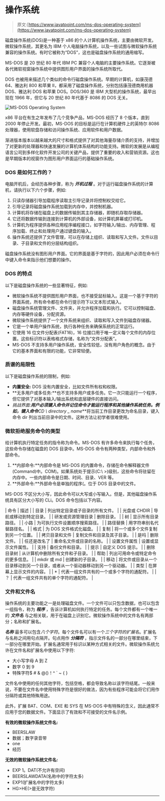 # 操作系统

> 原文:[https://www.javatpoint.com/ms-dos-operating-system](https://www.javatpoint.com/ms-dos-operating-system)

磁盘操作系统(DOS)是一种基于 x86 的个人计算机操作系统，主要由微软开发。微软操作系统，其更名为 IBM 个人电脑操作系统，以及一些试图与微软操作系统兼容的操作系统。有时它被称为“DOS”，这也是磁盘操作系统的通用缩写。

MS-DOS 是 20 世纪 80 年代 IBM PC 兼容个人电脑的主要操作系统。它逐渐被各代微软视窗操作系统中提供图形用户界面的操作系统所取代。

DOS 也被用来描述几个类似的命令行磁盘操作系统。早期的计算机，如康茂德 64、雅达利 800 和苹果 II，都采用了磁盘操作系统，分别包括康茂德商用机器 DOS、雅达利 DOS 和苹果 DOS。DOS/360 是 IBM 大型机的操作系统，最早出现在 1966 年，但它与 20 世纪 80 年代基于 8086 的 DOS 无关。

![MS-DOS Operating System](../Images/320fe33f5fb735b917c824151199d2ce.png)

x86 平台在有生之年发布了几个竞争产品，MS-DOS 经历了 8 个版本，直到 2000 年停止开发。最初，MS-DOS 的目标是运行在计算机硬件上的英特尔 8086 处理器，使用软盘存储和访问操作系统、应用软件和用户数据。

渐进版本版本以越来越大的尺寸和格式提供了对其他海量存储介质的支持，并增加了对更新的处理器和快速发展的计算机体系结构的功能支持。微软的发展是从编程语言公司到多样化软件开发公司的关键产品，提供了重要的收入和营销资源。这也是早期版本的视窗作为图形用户界面运行的基础操作系统。

### DOS 是如何工作的？

电脑开机后，会经历各种步骤，称为 ***开机过程*** 。对于运行磁盘操作系统的计算机，请执行以下六个步骤，例如:

1.  只读存储器引导加载程序读取主引导记录并将控制权交给它。
2.  引导记录将磁盘操作系统加载到内存中，并控制机器。
3.  计算机将存储在磁盘上的数据传输到其主存储器，即随机存取存储器。
4.  它还将数据传输到连接到计算机的外部设备，如计算机屏幕或打印机。
5.  计算机为程序提供各种应用程序编程接口，如字符输入/输出、内存管理、程序加载、终止和处理用户通过键盘的输入。
6.  操作系统还提供了文件管理，可以在存储上组织、读取和写入文件。文件以目录、子目录和文件的分层结构组织。

磁盘操作系统没有图形用户界面。它的界面是基于字符的，因此用户必须在命令行中键入命令来指示他们想要的操作。

### DOS 的特点

以下是磁盘操作系统的一些显著特征，例如:

*   微软操作系统不提供图形用户界面，也不接受鼠标输入。这是一个基于字符的界面系统，所有命令都在命令行提示符下以文本形式输入。
*   磁盘操作系统管理文件、文件夹，并允许程序加载和执行。它可以控制磁盘、内存等硬件设备，分配资源。
*   微软操作系统提供了一个文件系统来组织、读取和写入文件到磁盘存储器。
*   它是一个单用户操作系统，执行各种任务来确保系统的正常运行。
*   它使用 16 位文件分配表(FAT16)，16 位接口用于唯一定义每个文件的内存位置。这些标识符以表格格式存储，名称为“文件分配表”。
*   MS-DOS 不支持多用户操作系统，安全性较低，没有用户角色的概念。由于它的基本界面和有限的功能，它非常轻便。

### 质谱的局限性

以下是磁盘操作系统的限制，例如:

*   **内置安全:** DOS 没有内置安全，比如文件所有权和权限。
*   **无多用户或多任务:**也不支持多用户或多任务。它一次只能运行一个程序，但它提供了对基本输入/输出系统和底层硬件的直接访问。
*   **挑战界面:**用户必须键入命令并记住命令才能运行程序和其他操作系统任务。例如，键入命令***CD \ directory _ name***将当前工作目录更改为命名目录，键入命令 dir 列出当前目录中的文件。这种方法让初学者很难使用。

### 微软拒绝服务命令的类型

给计算机执行特定任务的指令称为命令。MS-DOS 有许多命令来执行每个任务，这些命令存储在磁盘的 DOS 目录中。MS-DOS 命令有两种类型，内部命令和外部命令。

1.  **内部命令:**内部命令是 MS-DOS 的内置命令，存储在命令解释器文件(Command)中。COM)。如果系统处于提示(C:\ >)级别，这些命令将驻留在内存中。一些内部命令是日期、时间、目录、VER 等。
2.  **外部命令:**外部命令是单独的程序(。位于 DOS 目录中的文件。

MS-DOS 不区分大小写，因此命令可以大写或小写输入。但是，其他磁盘操作系统具有区分大小写的 CLi。DOS 命令包括以下内容。

| 命令 | 描述 |
| 目录 | 列出特定目录或子目录的所有文件。 |
| 光盘或 CHDIR | 导航或移动到特定目录。 |
| 研发或资源管理目录 | 删除目录。 |
| 树 | 显示所有目录路径。 |
| 小路 | 为可执行文件设置顺序搜索路径。 |
| 路径替换 | 用字符串别名代替路径名。 |
| 格式 | 为 DOS 文件格式化磁盘。 |
| 复制 | 将一个或多个文件复制到另一个位置。 |
| 拷贝目录和文件 | 复制文件和目录及其子目录。 |
| 是吗 | 删除文件。 |
| 任还是改名了 | 重命名文件或目录的名称。 |
| 设置文件属性 | 设置或显示文件属性。 |
| 支持 | 备份文件和目录。 |
| 提示 | 自定义 DOS 提示。 |
| 删除目录树 | 从计算机中删除所有文件和子目录。 |
| 帮助 | 列出可用命令或特定命令的更多信息。 |
| mkdir 或 md | 创建新的子目录。 |
| 移动 | 将文件或目录从一个目录移动到另一个目录，或者从一个驱动器移动到另一个驱动器。 |
| 类型 | 在屏幕上显示文件的内容。 |
| * | 代表一组文件共有的一个或多个字符的通配符。 |
| ？ | 代表一组文件共有的单个字符的通配符。 |

### 文件和文件名

操作系统的主要功能之一是处理磁盘文件。一个文件可以只包含数据，也可以包含一组指令，称为 ***程序*** ，告诉计算机如何执行特定的任务。每个文件都有一个唯一的 ***文件名*** 与之相关联，用于在磁盘上识别它。微软操作系统中的文件名有两部分；名称和扩展名。

***名称*** 最多可以包含*八个字符*。每个文件名可以有一个*三个字符的扩展名*。扩展名与名称之间用句点隔开。句点用作 ***分隔符*** ，指示文件名的一部分在哪里结束，下一部分在哪里开始。扩展名通常用于标识以某种方式相关的文件。微软操作系统允许在文件名和扩展名中使用以下字符:

*   大小写字母 A 到 Z
*   数字 0 到 9
*   特殊字符$ # & @()！^ ` ~ { }

文件名中使用的任何其他字符，包括空格，都会导致名称以该字符结尾。一般来说，不要在文件名中使用特殊字符是很好的做法，因为有些程序可能会将它们用作分隔符或其他特殊用途。

此外，扩展 BAT、COM、EXE 和 SYS 在 MS-DOS 中有特殊的含义，因此通常不应用于您的数据文件。下面显示了有效和不可接受的文件名示例。

**有效的微软操作系统文件名:**

*   BEERSLAW
*   数据；数字录音带
*   one
*   经历

**无效的微软操作系统文件名:**

*   EXP 1。DAT(不允许有空间)
*   BEERSLAWDATA(名称中的字符太多)
*   EXP1(扩展名中的字符太多)
*   HG>HE(>是无效字符)

* * *